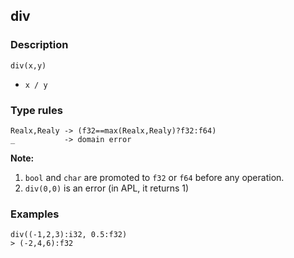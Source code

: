 ## div

### Description

`div(x,y)`

- `x / y`

### Type rules

```no-highlight
Realx,Realy -> (f32==max(Realx,Realy)?f32:f64)
_           -> domain error
```

**Note:**

1. `bool` and `char` are promoted to `f32` or `f64` before any operation.
2. `div(0,0)` is an error (in APL, it returns 1)

### Examples

```no-highlight
div((-1,2,3):i32, 0.5:f32)
> (-2,4,6):f32
```
